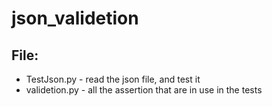 # json_validetion

## File:
- TestJson.py - read the json file, and test it
- validetion.py - all the assertion that are in use in the tests
